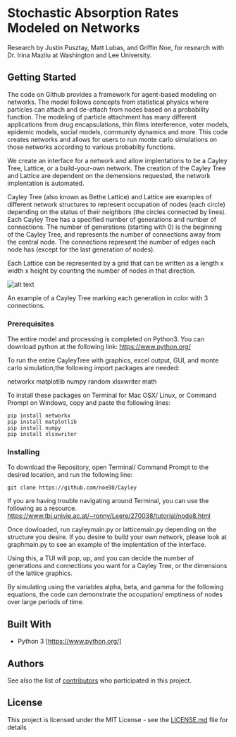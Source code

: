 # Stochastic Absorption Rates Modeled on Networks
Research by Justin Pusztay, Matt Lubas, and Griffin Noe, for research with Dr. Irina Mazilu at Washington and Lee University.

## Getting Started

The code on Github provides a framework for agent-based modeling on networks. The model follows concepts from statistical physics where particles can attach and de-attach from nodes based on a probability function. The modeling of particle attachment has many different applications from drug encapsulations, thin films interference, voter models, epidemic models, social models, community dynamics and more. This code creates networks and allows for users to run monte carlo simulations on those networks according to various probabilty functions. 

We create an interface for a network and allow implentations to be a Cayley Tree, Lattice, or a build-your-own network. The creation of the Cayley Tree and Lattice are dependent on the demensions requested, the network implentation is automated. 

Cayley Tree (also known as Bethe Lattice) and Lattice are examples of different network structures to represent occupation of nodes (each circle) depending on the status of their neighbors (the circles connected by lines). 
Each Cayley Tree has a specified number of generations and number of connections. The number of generations (starting with 0) is the beginning of the Cayley Tree, and represents the number of connections away from the central node. The connections represent the number of edges each node has (except for the last generation of nodes).

Each Lattice can be represented by a grid that can be written as a length x width x height by counting the number of nodes in that direction. 

![alt text](https://upload.wikimedia.org/wikipedia/commons/e/e7/Reseau_de_Bethe.svg) 

An example of a Cayley Tree marking each generation in color with 3 connections.

### Prerequisites
The entire model and processing is completed on Python3. 
You can download python at the following link:
https://www.python.org/

To run the entire CayleyTree with graphics, excel output, GUI, and monte carlo simulation,the following import packages are needed:

networkx
matplotlib
numpy
random
xlsxwriter
math

To install these packages on Terminal for  Mac OSX/ Linux, or Command Prompt on Windows, copy and paste the following lines:

```
pip install networkx
pip install matplotlib
pip install numpy
pip install xlsxwriter
```

### Installing

To download the Repository, open Terminal/ Command Prompt to the desired location, and run the following line:

```
git clone https://github.com/noe98/Cayley
```
If you are having trouble navigating around Terminal, you can use the following as a resource. https://www.tbi.univie.ac.at/~ronny/Leere/270038/tutorial/node8.html


Once dowloaded, run cayleymain.py or latticemain.py depending on the structure you desire. If you desire to build your own network, please look at graphmain.py to see an example of the implentation of the interface. 

Using this, a TUI will pop, up, and you can decide the number of generations and connections you want for a Cayley Tree, or the dimensions of the lattice graphics. 

By simulating using the variables alpha, beta, and gamma for the following equations, the code can demonstrate the occupation/ emptiness of nodes over large periods of time.

## Built With

* Python 3 [https://www.python.org/]


## Authors

See also the list of [contributors](https://github.com/noe98/Cayley) who participated in this project.

## License

This project is licensed under the MIT License - see the [LICENSE.md](LICENSE.md) file for details

